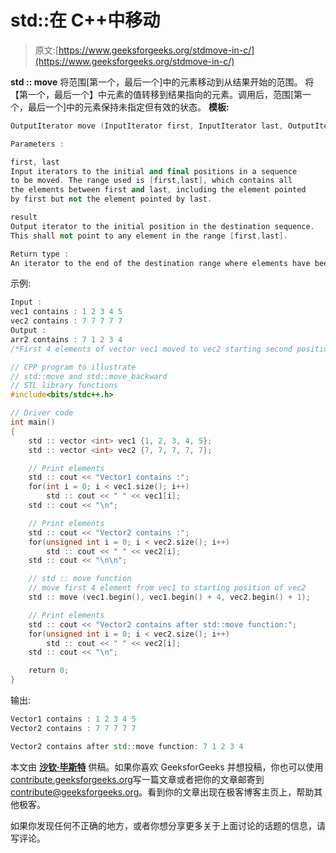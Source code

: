 # std::在 C++中移动

> 原文:[https://www.geeksforgeeks.org/stdmove-in-c/](https://www.geeksforgeeks.org/stdmove-in-c/)

**std :: move**
将范围[第一个，最后一个]中的元素移动到从结果开始的范围。
将【第一个，最后一个】中元素的值转移到结果指向的元素。调用后，范围[第一个，最后一个]中的元素保持未指定但有效的状态。
**模板:**

```cpp
OutputIterator move (InputIterator first, InputIterator last, OutputIterator result);

Parameters :

first, last
Input iterators to the initial and final positions in a sequence
to be moved. The range used is [first,last], which contains all
the elements between first and last, including the element pointed
by first but not the element pointed by last.

result
Output iterator to the initial position in the destination sequence.
This shall not point to any element in the range [first,last].

Return type :
An iterator to the end of the destination range where elements have been moved.

```

示例:

```cpp
Input :
vec1 contains : 1 2 3 4 5
vec2 contains : 7 7 7 7 7
Output :
arr2 contains : 7 1 2 3 4
/*First 4 elements of vector vec1 moved to vec2 starting second position*/

```

```cpp
// CPP program to illustrate
// std::move and std::move_backward
// STL library functions
#include<bits/stdc++.h>

// Driver code
int main()
{
    std :: vector <int> vec1 {1, 2, 3, 4, 5};
    std :: vector <int> vec2 {7, 7, 7, 7, 7};

    // Print elements
    std :: cout << "Vector1 contains :";
    for(int i = 0; i < vec1.size(); i++)
        std :: cout << " " << vec1[i];
    std :: cout << "\n";

    // Print elements
    std :: cout << "Vector2 contains :";
    for(unsigned int i = 0; i < vec2.size(); i++)
        std :: cout << " " << vec2[i];
    std :: cout << "\n\n";

    // std :: move function
    // move first 4 element from vec1 to starting position of vec2
    std :: move (vec1.begin(), vec1.begin() + 4, vec2.begin() + 1);

    // Print elements
    std :: cout << "Vector2 contains after std::move function:";
    for(unsigned int i = 0; i < vec2.size(); i++)
        std :: cout << " " << vec2[i];
    std :: cout << "\n";

    return 0;
}
```

输出:

```cpp
Vector1 contains : 1 2 3 4 5
Vector2 contains : 7 7 7 7 7

Vector2 contains after std::move function: 7 1 2 3 4

```

本文由 **[沙钦·毕斯特](https://www.linkedin.com/in/sachin-bisht-984b5013a/)** 供稿。如果你喜欢 GeeksforGeeks 并想投稿，你也可以使用[contribute.geeksforgeeks.org](http://www.contribute.geeksforgeeks.org)写一篇文章或者把你的文章邮寄到 contribute@geeksforgeeks.org。看到你的文章出现在极客博客主页上，帮助其他极客。

如果你发现任何不正确的地方，或者你想分享更多关于上面讨论的话题的信息，请写评论。